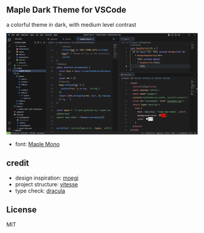 ## Maple Dark Theme for VSCode

a colorful theme in dark, with medium level contrast

![](resources/preview.png)

- font: [Maple Mono](https://github.com/subframe7536/maple-font)

## credit

- design inspiration: [moegi](https://github.com/moegi-design/vscode-theme)
- project structure: [vitesse](https://github.com/antfu/vscode-theme-vitesse)
- type check: [dracula](https://github.com/dracula/visual-studio-code)

## License
MIT